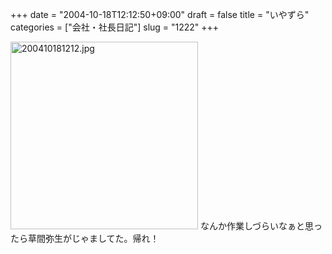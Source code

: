 +++
date = "2004-10-18T12:12:50+09:00"
draft = false
title = "いやずら"
categories = ["会社・社長日記"]
slug = "1222"
+++

<img src="http://ieiriblog.jugem.cc/?image=4054" class="pict" width="300" alt="200410181212.jpg" />
なんか作業しづらいなぁと思ったら草間弥生がじゃましてた。帰れ！
